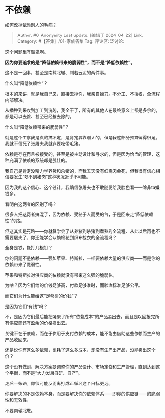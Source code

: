 # 不依赖
[如何改掉依赖别人的毛病？](https://www.zhihu.com/question/653480308/answer/3474895954)

> Author: #0-Anonymity
> Last update: [编辑于 2024-04-22]
> Link:
> Category: #【答集】/01-家族答集 
> Tag: 
> 评论区:
> 泛讨论:

这个问题里有魔鬼啊。

**因为你要追求的是“降低依赖带来的脆弱性”，而不是“降低依赖性”。**

这不是一回事，甚至是南辕北辙、判若云泥的两件事。

什么叫“降低依赖性“？

根本的来讲，就是我自己来，直接去掉你，我亲自操刀。不分工、不授权，全流程内部解决。

从播种到采收到加工到洗碗，我全干了，所有的其他人在最终意义上都是多余的，都是可以去除、甚至已经被去除的。

什么叫“降低依赖带来的脆弱性”？

就是这个工序我是真的搞不定，是肯定要靠别人的，但是我这部分预算留得很足，我就不信死了张屠夫我就非要吃带毛猪。

依赖是存在而且被接受的，甚至是被主动设计和寻求的，但是因为恰当的管理，这种充满了依赖的系统却是强壮的。

我自己是肯定没精力学养猪和杀猪的，而我五天没有红烧肉会死，但我很有信心相信要发生“吃不到猪肉”这种状况近乎不可能。

因为我的这个信心、这个设计，我确信张屠夫也不敢随便给我脸色看——除非ta嫌钱多。

看明白这两者的区别了吗？

很多人把这两者搞混了，因为依赖、受制于人而受的气，于是回来走“降低依赖性”的路。

但这其实是死路——你就算学会了从养猪到杀猪到煮熟的全流程、从此以后再也不需要屠夫了，你还能学会从摘棉花到织布裁衣的全流程吗？

全身是铁，能打几根钉？

你的问题不是依赖——强如苹果、特斯拉，一样要依赖大量的供应商——而是你的依赖带来了脆弱性。

苹果和特斯拉对供应商的依赖就没有带来这么强的脆弱性。

为啥？因为它们给的价钱足够高，付款足够准时，而验收标准足够公平。

而它们为什么能给这“足够高的价钱”？

是因为它们“有钱”吗？

不，是因为它们最后能把凝聚了所有“依赖成本”的产品卖出去，而且是以回报完所有供应商还有盈余的价格卖出去。

关键不在于依赖，而在于你用于支付依赖的成本，能不能由借助这些依赖而生产的产品收回来。

还是说你有这么多依赖，消耗了这么多成本，却没有生产出产品，没能卖出这个价？

这个没有做到，解决方案是调整你的产品设计、市场定位和生产管理，直到达到这个平衡，而不是“大力发展自研、自产”。

走后一条路，你很可能反而离打成正循环这个目标更远。

你要解决的不是依赖本身，而是要解决你的依赖体系——即你的供应链——的脆弱性和无效性。

不要南辕北辙。